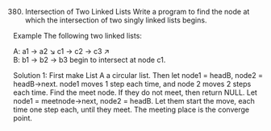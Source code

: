380. Intersection of Two Linked Lists
Write a program to find the node at which the intersection of two singly linked lists begins.

Example
The following two linked lists:

A:          a1 → a2
                   ↘
                     c1 → c2 → c3
                   ↗            
B:     b1 → b2 → b3
begin to intersect at node c1.

Solution 1:
First make List A a circular list.
Then let node1 = headB, node2 = headB->next. node1 moves 1 step each time, and node 2 moves 2 steps each time. Find the meet node. If they do not meet, then return NULL.
Let node1 = meetnode->next, node2 = headB. Let them start the move, each time one step each, until they meet. The meeting place is the converge point. 

